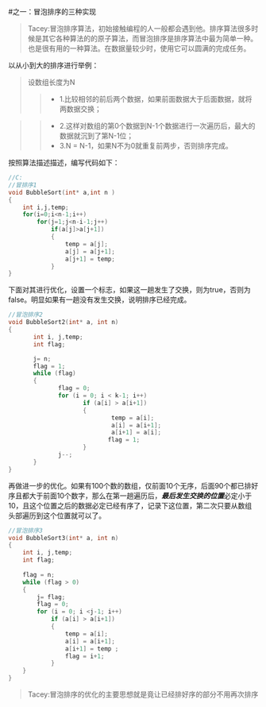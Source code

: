 #之一：冒泡排序的三种实现

> Tacey:冒泡排序算法，初始接触编程的人一般都会遇到他。排序算法很多时候是其它各种算法的的原子算法，而冒泡排序是排序算法中最为简单一种。也是很有用的一种算法。在数据量较少时，使用它可以圆满的完成任务。

以从小到大的排序进行举例：

> 设数组长度为N
>> * 1.比较相邻的前后两个数据，如果前面数据大于后面数据，就将两数据交换；  

>> * 2.这样对数组的第0个数据到N-1个数据进行一次遍历后，最大的数据就沉到了第N-1位；
>> * 3.N = N-1，如果N不为0就重复前两步，否则排序完成。



按照算法描述描述，编写代码如下：
```cpp
//C:
//冒排序1 
void BubbleSort(int* a,int n )
{
    int i,j,temp;
    for(i=0;i<n-1;i++)
        for(j=1;j<n-i-1;j++)
            if(a[j]>a[j+1])
            {
                temp = a[j];
                a[j] = a[j+1];
                a[j+1] = temp;
            }
}

```
下面对其进行优化，设置一个标志，如果这一趟发生了交换，则为true，否则为false。明显如果有一趟没有发生交换，说明排序已经完成。
```cpp
//冒泡排序2
void BubbleSort2(int* a, int n)  
{  
       int i, j,temp;  
       int flag;  

       j= n;  
       flag = 1;  
       while (flag)  
       {  
              flag = 0;  
              for (i = 0; i < k-1; i++)  
                     if (a[i] > a[i+1])  
                     {  
                             temp = a[i];
                             a[i] = a[i+1];
                             a[i+1] = a[i];  
                            flag = 1;  
                     }  
              j--;  
       }  
}  


```
再做进一步的优化。如果有100个数的数组，仅前面10个无序，后面90个都已排好序且都大于前面10个数字，那么在第一趟遍历后，***最后发生交换的位置***必定小于10，且这个位置之后的数据必定已经有序了，记录下这位置，第二次只要从数组头部遍历到这个位置就可以了。

```cpp
//冒泡排序3  
void BubbleSort3(int* a, int n)  
{  
    int i, j,temp;  
    int flag;  
      
    flag = n;  
    while (flag > 0)  
    {  
        j= flag;  
        flag = 0;  
        for (i = 0; i <j-1; i++)  
            if (a[i] > a[i+1])  
            {  
                temp = a[i];
                a[i] = a[i+1];
                a[i+1] = temp ;  
                flag = i+1;  
            }  
    }  
}  
```


> Tacey:冒泡排序的优化的主要思想就是竟让已经排好序的部分不用再次排序
